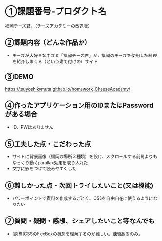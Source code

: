 # ①課題番号-プロダクト名

福岡チーズ君。（チーズアカデミーの改造版）

## ②課題内容（どんな作品か）

- チーズが大好きなネズミ「福岡チーズ君」が、福岡のチーズを使用した料理を紹介しまくる（という建て付けの）サイト

## ③DEMO

https://tsuyoshikomuta.github.io/homework_CheeseAcademy/

## ④作ったアプリケーション用のIDまたはPasswordがある場合

- ID、PWはありません

## ⑤工夫した点・こだわった点

- サイトに背景画像（福岡の場所３種類）を設け、スクロールする前景よりもゆっくり動くparallax効果を取り入れた
- 文字に影をつけて読みやすくした

## ⑥難しかった点・次回トライしたいこと(又は機能)

- パワーポイントで資料を作成するごとく、CSSを自由自在に使えるようになりたい

## ⑦質問・疑問・感想、シェアしたいこと等なんでも

- [感想]CSSのFlexBoxの概念を理解するのが難しい。練習あるのみ。
